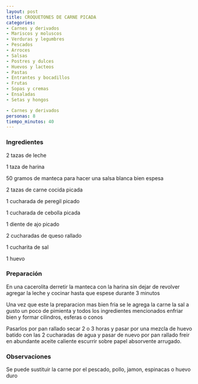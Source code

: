 ```yaml
---
layout: post
title: CROQUETONES DE CARNE PICADA
categories:
- Carnes y derivados
- Mariscos y moluscos
- Verduras y legumbres
- Pescados
- Arroces
- Salsas
- Postres y dulces
- Huevos y lacteos
- Pastas
- Entrantes y bocadillos
- Frutas
- Sopas y cremas
- Ensaladas
- Setas y hongos

- Carnes y derivados
personas: 8 
tiempo_minutos: 40 
---
```

<h3>Ingredientes</h3>
2 tazas de leche

1 taza de harina

50 gramos de manteca para hacer una salsa blanca bien espesa

2 tazas de carne cocida picada

1 cucharada de peregil picado

1 cucharada de cebolla picada

1 diente de ajo picado

2 cucharadas de queso rallado

1 cucharita de sal

1 huevo

<h3>Preparación</h3>
En una cacerolita derretir la manteca con la harina sin dejar de revolver agregar la leche y cocinar hasta que espese durante 3 minutos

Una vez que este la preparacion mas bien fria se le agrega la carne la sal a gusto un poco de pimienta y todos los ingredientes mencionados enfriar bien y formar cilindros, esferas o conos

Pasarlos por pan rallado secar 2 o 3 horas y pasar por una mezcla de huevo batido con las 2 cucharadas de agua y pasar de nuevo por pan rallado freir en abundante aceite caliente escurrir sobre papel absorvente arrugado.

<h3>Observaciones</h3>
Se puede sustituir la carne por el pescado, pollo, jamon, espinacas o huevo duro

